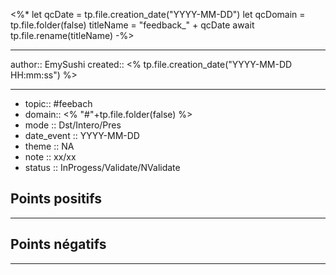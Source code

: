 


<%*
let qcDate = tp.file.creation_date("YYYY-MM-DD")
let qcDomain = tp.file.folder(false)
titleName = "feedback_" + qcDate
await tp.file.rename(titleName)
-%>

---
author:: EmySushi
created:: <% tp.file.creation_date("YYYY-MM-DD HH:mm:ss") %>

---
- topic:: #feebach
- domain::  <% "#"+tp.file.folder(false) %>
- mode :: Dst/Intero/Pres
- date_event :: YYYY-MM-DD
- theme :: NA
- note :: xx/xx
- status :: InProgess/Validate/NValidate


## Points positifs
---



## Points négatifs
---





